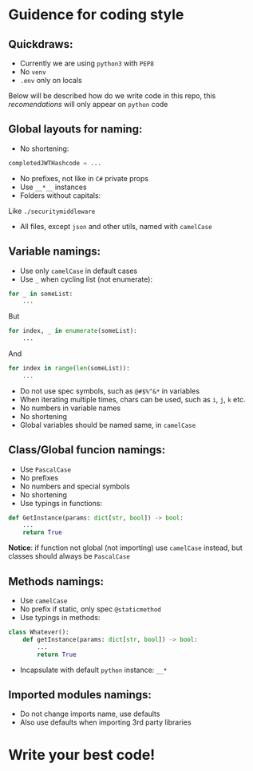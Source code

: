 # **Guidence for coding style**
## **Quickdraws:**
+ Currently we are using `python3` with `PEP8`
+ No `venv`
+ `.env` only on locals

Below will be described how do we write code in this repo, this *recomendations* will only appear on `python` code

## **Global layouts for naming:**
+ No shortening:
```Python
completedJWTHashcode = ...
```
+ No prefixes, not like in `C#` private props
+ Use `__*__` instances
+ Folders without capitals:

Like
`./securitymiddleware`
+ All files, except `json` and other utils, named with `camelCase`

## **Variable namings:**
+ Use only `camelCase` in default cases
+ Use `_` when cycling list (not enumerate):
```Python
for _ in someList:
    ...
```
But
```Python
for index, _ in enumerate(someList):
    ...
```
And
```Python
for index in range(len(someList)):
    ...
```
+ Do not use spec symbols, such as `@#$%^&*` in variables
+ When iterating multiple times, chars can be used, such as `i`, `j`, `k` etc.
+ No numbers in variable names
+ No shortening
+ Global variables should be named same, in `camelCase`

## **Class/Global funcion namings:**
+ Use `PascalCase`
+ No prefixes
+ No numbers and special symbols
+ No shortening
+ Use typings in functions:
```Python
def GetInstance(params: dict[str, bool]) -> bool:
    ...
    return True
```

**Notice**: if function not global (not importing) use `camelCase` instead, but classes should always be `PascalCase`

## **Methods namings:**
+ Use `camelCase`
+ No prefix if static, only spec `@staticmethod`
+ Use typings in methods:
```Python
class Whatever():
    def getInstance(params: dict[str, bool]) -> bool:
        ...
        return True
```
+ Incapsulate with default `python` instance: `__*`

## **Imported modules namings:**
+ Do not change imports name, use defaults
+ Also use defaults when importing 3rd party libraries

# Write your best code!